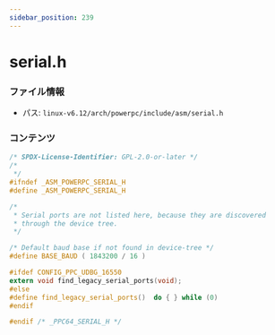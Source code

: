 ```yaml
---
sidebar_position: 239
---
```

# serial.h

### ファイル情報

- パス: `linux-v6.12/arch/powerpc/include/asm/serial.h`

### コンテンツ

```h
/* SPDX-License-Identifier: GPL-2.0-or-later */
/*
 */
#ifndef _ASM_POWERPC_SERIAL_H
#define _ASM_POWERPC_SERIAL_H

/*
 * Serial ports are not listed here, because they are discovered
 * through the device tree.
 */

/* Default baud base if not found in device-tree */
#define BASE_BAUD ( 1843200 / 16 )

#ifdef CONFIG_PPC_UDBG_16550
extern void find_legacy_serial_ports(void);
#else
#define find_legacy_serial_ports()	do { } while (0)
#endif

#endif /* _PPC64_SERIAL_H */

```
